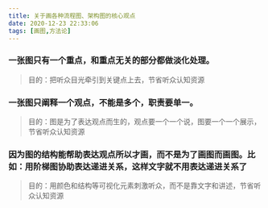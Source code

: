 ```yaml
---
title: 关于画各种流程图、架构图的核心观点
date: 2020-12-23 22:33:06
tags: [画图,方法论]
---
```

### 一张图只有一个重点，和重点无关的部分都做淡化处理。
> 目的：把听众目光牵引到关键点上去，节省听众认知资源

### 一张图只阐释一个观点，不能是多个，职责要单一。
> 目的：图是为了表达观点而生的，观点要一个一个说，图要一个一个展示，节省听众认知资源

### 因为图的结构能帮助表达观点所以才画，而不是为了画图而画图。比如：用阶梯图协助表达递进关系，这样文字就不用表达递进关系了
> 目的：用颜色和结构等可视化元素刺激听众，而不是靠文字和讲述，节省听众认知资源



